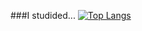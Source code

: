 ###I studided...
[![Top Langs](https://github-readme-stats.vercel.app/api/top-langs/?username=Minkyu0424&langs_count=6)](https://github.com/Minkyu0424/github-readme-stats)
